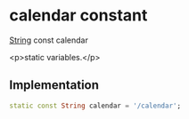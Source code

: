 


# calendar constant







[String](https:api.flutter.dev/flutter/dart-core/String-class.html) const calendar
  




\<p\>static variables.\</p\>



## Implementation

```dart
static const String calendar = '/calendar';
```







